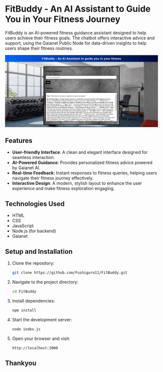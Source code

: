 # FitBuddy - An AI Assistant to Guide You in Your Fitness Journey

FitBuddy is an AI-powered fitness guidance assistant designed to help users achieve their fitness goals. The chatbot offers interactive advice and support, using the Gaianet Public Node for data-driven insights to help users shape their fitness routines.

![FitBuddy](Readme2.png)

## Features

- **User-friendly Interface**: A clean and elegant interface designed for seamless interaction.
- **AI-Powered Guidance**: Provides personalized fitness advice powered by Gaianet AI.
- **Real-time Feedback**: Instant responses to fitness queries, helping users navigate their fitness journey effectively.
- **Interactive Design**: A modern, stylish layout to enhance the user experience and make fitness exploration engaging.

## Technologies Used

- HTML
- CSS
- JavaScript
- Node.js (for backend)
- Gaianet

## Setup and Installation

1. Clone the repository:

   ```bash
   git clone https://github.com/Fushiguro11/FitBuddy.git


2. Navigate to the project directory:

    ```bash 
    cd FitBuddy


3. Install dependencies:

    ```bash 
    npm install

4. Start the development server:

    ```bash
    node index.js

5. Open your browser and visit:

    ```bash
    http://localhost:3000

## Thankyou